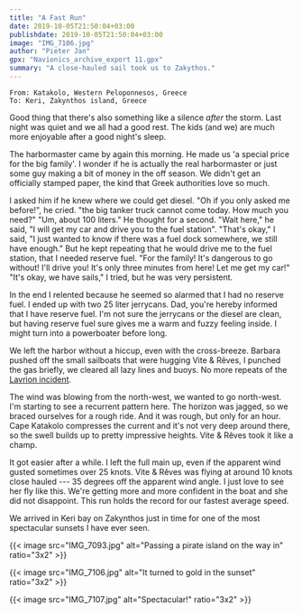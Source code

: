 ```yaml
---
title: "A Fast Run"
date: 2019-10-05T21:50:04+03:00
publishdate: 2019-10-05T21:50:04+03:00
image: "IMG_7106.jpg"
author: "Pieter Jan"
gpx: "Navionics_archive_export 11.gpx"
summary: "A close-hauled sail took us to Zakythos."
---
```


`From: Katakolo, Western Peloponnesos, Greece`<br/>
`To: Keri, Zakynthos island, Greece`

Good thing that there's also something like a silence _after_ the storm. Last night was quiet and we all had a good rest. The kids (and we) are much more enjoyable after a good night's sleep.

The harbormaster came by again this morning. He made us 'a special price for the big family'. I wonder if he is actually the real harbormaster or just some guy making a bit of money in the off season. We didn't get an officially stamped paper, the kind that Greek authorities love so much.

I asked him if he knew where we could get diesel. "Oh if you only asked me before!", he cried. "the big tanker truck cannot come today. How much you need?" "Um, about 100 liters." He thought for a second. "Wait here," he said, "I will get my car and drive you to the fuel station". "That's okay," I said, "I just wanted to know if there was a fuel dock somewhere, we still have enough." But he kept repeating that he would drive me to the fuel station, that I needed reserve fuel. "For the family! It's dangerous to go without! I'll drive you! It's only three minutes from here! Let me get my car!" "It's okay, we have sails," I tried, but he was very persistent.

In the end I relented because he seemed so alarmed that I had no reserve fuel. I ended up with two 25 liter jerrycans. Dad, you're hereby informed that I have reserve fuel. I'm not sure the jerrycans or the diesel are clean, but having reserve fuel sure gives me a warm and fuzzy feeling inside. I might turn into a powerboater before long.

We left the harbor without a hiccup, even with the cross-breeze. Barbara pushed off the small sailboats that were hugging Vite & Rêves, I punched the gas briefly, we cleared all lazy lines and buoys. No more repeats of the [Lavrion incident](/captains-log/2019-09-19-lavrion-hydra-lazy-line-troubles).

The wind was blowing from the north-west, we wanted to go north-west. I'm starting to see a recurrent pattern here. The horizon was jagged, so we braced ourselves for a rough ride. And it was rough, but only for an hour. Cape Katakolo compresses the current and it's not very deep around there, so the swell builds up to pretty impressive heights. Vite & Rêves took it like a champ.

It got easier after a while. I left the full main up, even if the apparent wind gusted sometimes over 25 knots. Vite & Rêves was flying at around 10 knots close hauled --- 35 degrees off the apparent wind angle. I just love to see her fly like this. We're getting more and more confident in the boat and she did not disappoint. This run holds the record for our fastest average speed.

We arrived in Keri bay on Zakynthos just in time for one of the most spectacular sunsets I have ever seen.

{{< image src="IMG_7093.jpg" alt="Passing a pirate island on the way in" ratio="3x2" >}}

{{< image src="IMG_7106.jpg" alt="It turned to gold in the sunset" ratio="3x2" >}}

{{< image src="IMG_7107.jpg" alt="Spectacular!" ratio="3x2" >}}
